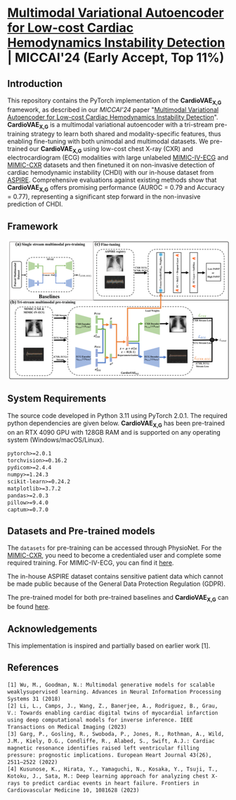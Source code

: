 # [Multimodal Variational Autoencoder for Low-cost Cardiac Hemodynamics Instability Detection](https://doi.org/10.48550/arXiv.2403.13658) | MICCAI'24 (Early Accept, Top 11%)

## Introduction
This repository contains the PyTorch implementation of the **CardioVAE<sub>X,G</sub>** framework, as described in our *MICCAI'24* paper "[Multimodal Variational Autoencoder for Low-cost Cardiac Hemodynamics Instability Detection](https://arxiv.org/abs/2403.13658)". **CardioVAE<sub>X,G</sub>** is a multimodal variational autoencoder with a tri-stream pre-training strategy to learn both shared and modality-specific features, thus enabling fine-tuning with both unimodal and multimodal datasets. We pre-trained our **CardioVAE<sub>X,G</sub>** using low-cost chest X-ray (CXR) and electrocardiogram (ECG) modalities with large unlabeled [MIMIC-IV-ECG](https://physionet.org/content/mimic-iv-ecg/1.0/) and [MIMIC-CXR](https://physionet.org/content/mimic-cxr/2.0.0/) datasets and then finetuned it on non-invasive detection of cardiac hemodynamic instability (CHDI) with our in-house dataset from [ASPIRE](https://www.hra.nhs.uk/planning-and-improving-research/application-summaries/research-summaries/aspire-registry/). Comprehensive evaluations against existing methods show that **CardioVAE<sub>X,G</sub>** offers promising performance (AUROC = 0.79 and Accuracy = 0.77), representing a significant step forward in the non-invasive prediction of CHDI.

## Framework
![CardioVAE](image/CardioVAE.png)

## System Requirements
The source code developed in Python 3.11 using PyTorch 2.0.1. The required python dependencies are given below. **CardioVAE<sub>X,G</sub>** has been pre-trained on an RTX 4090 GPU with 128GB RAM and is supported on any operating system (Windows/macOS/Linux).

```
pytorch>=2.0.1
torchvision>=0.16.2
pydicom>=2.4.4
numpy>=1.24.3
scikit-learn>=0.24.2
matplotlib>=3.7.2
pandas>=2.0.3
pillow>=9.4.0
captum>=0.7.0
```

## Datasets and Pre-trained models
The `datasets` for pre-training can be accessed through PhysioNet. For the [MIMIC-CXR](https://physionet.org/content/mimic-cxr/2.0.0/), you need to become a credentialed user and complete some required training. For MIMIC-IV-ECG, you can find it [here](https://physionet.org/content/mimic-iv-ecg/1.0/).

The in-house ASPIRE dataset contains sensitive patient data which cannot be made public because of the General Data Protection Regulation (GDPR).

The pre-trained model for both pre-trained baselines and **CardioVAE<sub>X,G</sub>** can be found [here](https://drive.google.com/drive/folders/1bGKHCKgdTKWdTw6k5m_lF9BclK_ODUym?usp=sharing).


## Acknowledgements
This implementation is inspired and partially based on earlier work [1].

## References
    [1] Wu, M., Goodman, N.: Multimodal generative models for scalable weaklysupervised learning. Advances in Neural Information Processing Systems 31 (2018)
    [2] Li, L., Camps, J., Wang, Z., Banerjee, A., Rodriguez, B., Grau, V.: Towards enabling cardiac digital twins of myocardial infarction using deep computational models for inverse inference. IEEE Transactions on Medical Imaging (2023)
    [3] Garg, P., Gosling, R., Swoboda, P., Jones, R., Rothman, A., Wild, J.M., Kiely, D.G., Condliffe, R., Alabed, S., Swift, A.J.: Cardiac magnetic resonance identifies raised left ventricular filling pressure: prognostic implications. European Heart Journal 43(26), 2511–2522 (2022)
    [4] Kusunose, K., Hirata, Y., Yamaguchi, N., Kosaka, Y., Tsuji, T., Kotoku, J., Sata, M.: Deep learning approach for analyzing chest X-rays to predict cardiac events in heart failure. Frontiers in Cardiovascular Medicine 10, 1081628 (2023)
